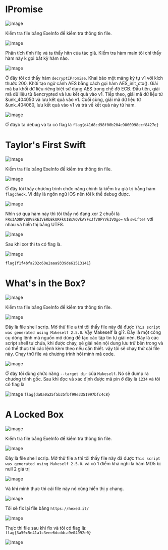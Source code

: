 

# IPromise

![image](https://github.com/daglongg/ctf.nahamcon/assets/138242812/3d5d1287-faaa-45fd-a5c9-c9bd0f1f4e72)

Kiểm tra file bằng ExeInfo để kiểm tra thông tin file.

![image](https://github.com/daglongg/ctf.nahamcon/assets/138242812/a98e3965-dfdb-4ff1-be95-09a6830ca53f)

Phân tích tĩnh file và ta thấy hitn của tác giả. Kiểm tra hàm main tôi chỉ thấy hàm này k gọi bất kỳ hàm nào.

![image](https://github.com/daglongg/ctf.nahamcon/assets/138242812/2b32c229-c785-4bd2-8805-ddd859ddc56c)

Ở đây tôi có thấy hàm  `decryptIPromise`. Khai báo một mảng ký tự v1 với kích thước 200. Khởi tạo ngữ cảnh AES bằng cách gọi hàm AES_init_ctx(). Giải mã ba khối dữ liệu riêng biệt sử dụng AES trong chế độ ECB. Đầu tiên, giải mã dữ liệu từ &encrypted và lưu kết quả vào v1. Tiếp theo, giải mã dữ liệu từ &unk_404050 và lưu kết quả vào v1. Cuối cùng, giải mã dữ liệu từ &unk_404060, lưu kết quả vào v1 và trả về kết quả này từ hàm.

![image](https://github.com/daglongg/ctf.nahamcon/assets/138242812/8e5125a7-ba39-4ffb-8f02-83f5a1554dc6)

Ở đâyb ta debug và ta có flag là `flag{d41d8cd98f00b204e9800998ecf8427e}`

# Taylor's First Swift

![image](https://github.com/daglongg/ctf.nahamcon/assets/138242812/89459a43-f49c-4c95-9a51-76a3162b6bf4)

Kiểm tra file bằng ExeInfo để kiểm tra thông tin file.

![image](https://github.com/daglongg/ctf.nahamcon/assets/138242812/e35795d3-dd30-47a5-80d6-1779b02a709e)

Ở đây tôi thấy chương trình chức năng chính là kiểm tra giá trị bằng hàm `flagcheck`. Vì đây là ngôn ngữ IOS nên tôi k thể debug được.

![image](https://github.com/daglongg/ctf.nahamcon/assets/138242812/318e4087-c6d9-456e-a260-b56e93db796d)

Nhìn sơ qua hàm này thì tôi thấy nó đang xor 2 chuỗi là `FRsIAQ8PVBUVEREIVERbBkURFkUIBxVQVkAYFxJfV0FYVkIVQgo=` và `swifte!` với nhau và hiển thị bằng UTF8.

![image](https://github.com/daglongg/ctf.nahamcon/assets/138242812/98279372-3c90-496d-a59f-3bfc6f2c1803)

Sau khi xor thì ta có flag là.

![image](https://github.com/daglongg/ctf.nahamcon/assets/138242812/963b25ca-5150-4d51-8283-9821f02d5ed8)

`flag{f1f4bfa202c60e2aaa9339de61513141}`

# What's in the Box?

![image](https://github.com/daglongg/ctf.nahamcon/assets/138242812/bfa2a6bd-04b1-449e-8f7e-0fc3d4562217)

Kiểm tra file bằng ExeInfo để kiểm tra thông tin file.

![image](https://github.com/daglongg/ctf.nahamcon/assets/138242812/74e0ff5f-3a74-42c3-966d-f604d6432c1a)

Đây là file shell scrip. Mở thử file a thì tôi thấy file này đã được `This script was generated using Makeself 2.5.0`. Vậy Makeself là gì?. Đây là  một công cụ dòng lệnh mã nguồn mở dùng để tạo các tập tin tự giải nén. Đây là các script shell tự chứa, khi được chạy, sẽ giải nén nội dung lưu trữ bên trong và có thể thực thi các lệnh kèm theo nếu cần thiết. vậy tôi sẽ chạy thử cái file này. Chạy thử file và chương trình hỏi mình mã code.

![image](https://github.com/daglongg/ctf.nahamcon/assets/138242812/52870049-182a-4670-8ddc-0ebcbd6c29be)

Ở đây tôi dùng chức năng `--target dir` của  `Makeself`. Nó sẽ dump ra chương trình gốc. Sau khi đọc và xác định được mã pin ở đây là `1234` và tôi có flag là

![image](https://github.com/daglongg/ctf.nahamcon/assets/138242812/aa230cf3-31eb-45db-bb24-b07b3bbce2e4)
`flag{da0a0a25f5b35fbf99e3351997bfc4c8}`

# A Locked Box

![image](https://github.com/daglongg/ctf.nahamcon/assets/138242812/431f13dc-91cc-4dfa-8e88-5c1a38b2f1c2)

Kiểm tra file bằng ExeInfo để kiểm tra thông tin file.

![image](https://github.com/daglongg/ctf.nahamcon/assets/138242812/5dc1a722-ff71-4601-890e-dc11d9d83b5c)

Đây là file shell scrip. Mở thử file a thì tôi thấy file này đã được `This script was generated using Makeself 2.5.0`. và có 1 điểm khả nghi là hàm MD5 bị null 2 giá trị 

![image](https://github.com/daglongg/ctf.nahamcon/assets/138242812/f09b1c62-4d58-40d9-bf72-357ee8c243e7)

Và khi mình thực thi cái file này nó cũng hiển thị y chang. 

![image](https://github.com/daglongg/ctf.nahamcon/assets/138242812/4b5451c0-3a5c-4b6d-b350-a3a1099a14c2)

Tôi sẽ fix  lại file bằng `https://hexed.it/`

![image](https://github.com/daglongg/ctf.nahamcon/assets/138242812/87bd9195-dfe8-45a5-ba37-04e453dd0c20)

Thực thi file sau khi fix và tôi có flag là: `flag{3a50c5e41a1c3eee6dcddca9e04992e0}`

![image](https://github.com/daglongg/ctf.nahamcon/assets/138242812/1fd25b9a-64a6-4d16-af1b-7af24fe7631d)
